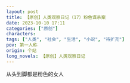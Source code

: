 ```yaml
---
layout: post
title: 【原创】人类观察日记（17）粉色谋杀案
date: 2023-10-10 17:11
categories: ["原创"]
characters: 
tags: ["人类", "社会", "生活", "小说", "待扩充"]
pov: 第一人称
origin: 个站
long_novels: 【原创】人类观察日记
---
```


从头到脚都是粉色的女人
